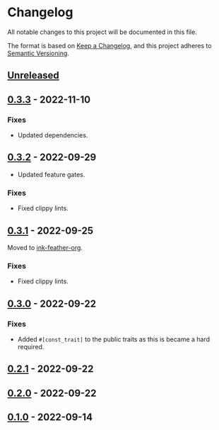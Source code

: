 # Changelog
All notable changes to this project will be documented in this file.

The format is based on [Keep a Changelog](https://keepachangelog.com/en/1.0.0/),
and this project adheres to [Semantic Versioning](https://semver.org/spec/v2.0.0.html).

## [Unreleased]

## [0.3.3] - 2022-11-10

### Fixes
- Updated dependencies.

## [0.3.2] - 2022-09-29

- Updated feature gates.

### Fixes
- Fixed clippy lints.

## [0.3.1] - 2022-09-25

Moved to [ink-feather-org](https://github.com/ink-feather-org/const_sort_rs).

### Fixes
- Fixed clippy lints.

## [0.3.0] - 2022-09-22

### Fixes
- Added `#[const_trait]` to the public traits as this is became a hard required.

## [0.2.1] - 2022-09-22

## [0.2.0] - 2022-09-22

## [0.1.0] - 2022-09-14

[Unreleased]: https://github.com/ink-feather-org/const_sort_rs/compare/v0.3.3...HEAD
[0.3.3]: https://github.com/ink-feather-org/const_sort_rs/compare/v0.3.2...v0.3.3
[0.3.2]: https://github.com/ink-feather-org/const_sort_rs/compare/v0.3.1...v0.3.2
[0.3.1]: https://github.com/ink-feather-org/const_sort_rs/compare/v0.3.0...v0.3.1
[0.3.0]: https://github.com/ink-feather-org/const_sort_rs/compare/v0.2.1...v0.3.0
[0.2.1]: https://github.com/ink-feather-org/const_sort_rs/compare/v0.2.0...v0.2.1
[0.2.0]: https://github.com/ink-feather-org/const_sort_rs/compare/v0.1.0...v0.2.0
[0.1.0]: https://github.com/ink-feather-org/const_sort_rs/releases/tag/v0.1.0
